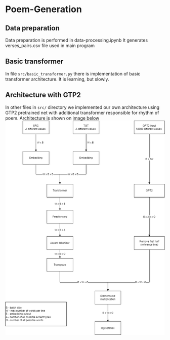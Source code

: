 # Poem-Generation

## Data preparation

Data preparation is performed in data-processing.ipynb
It generates verses_pairs.csv file used in main program

## Basic transformer

In file `src/basic_transformer.py` there is implementation of basic transformer architecture. It is learning, but slowly.

## Architecture with GTP2 

In other files in `src/` directory we implemented our own architecture using GTP2 pretrained net with additional transformer responsible for rhythm of poem. Architecture is shown on image below 
![architecture](src/PoemGenerationSchema.drawio.png "Architecture")

